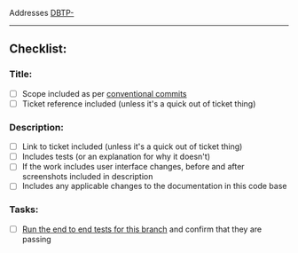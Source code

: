 Addresses [DBTP-<ticket>](https://uktrade.atlassian.net/browse/DBTP-<ticket>)

---
## Checklist:

### Title:
- [ ] Scope included as per [conventional commits](https://www.conventionalcommits.org/en/v1.0.0/)
- [ ] Ticket reference included (unless it's a quick out of ticket thing)
### Description:
- [ ] Link to ticket included (unless it's a quick out of ticket thing)
- [ ] Includes tests (or an explanation for why it doesn't)
- [ ] If the work includes user interface changes, before and after screenshots included in description
- [ ] Includes any applicable changes to the documentation in this code base
### Tasks:
- [ ] [Run the end to end tests for this branch]([https://github.com/uktrade/platform-tools?tab=readme-ov-file#regression-tests](https://github.com/uktrade/platform-end-to-end-tests?tab=readme-ov-file#running-the-tests)) and confirm that they are passing
